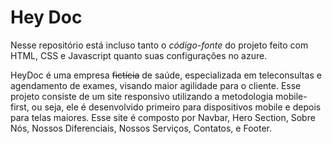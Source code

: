 # Hey Doc

Nesse repositório está incluso tanto o *código-fonte* do projeto feito com HTML, CSS e Javascript quanto suas configurações no azure.

HeyDoc é uma empresa ~~fictícia~~ de saúde, especializada em teleconsultas e agendamento de exames, visando maior agilidade para o cliente. Esse projeto consiste de um site responsivo utilizando a metodologia mobile-first, ou seja, ele é desenvolvido primeiro para dispositivos mobile e depois para telas maiores. Esse site é composto por Navbar, Hero Section, Sobre Nós, Nossos Diferenciais, Nossos Serviços, Contatos, e Footer.
